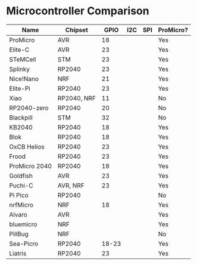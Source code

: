 # Microcontroller Comparison

| Name | Chipset | GPIO | I2C | SPI | ProMicro? |
| ---- | ------- | ---- | --- | --- | --------- |
| ProMicro | AVR | 18    |     |     | Yes       |
| Elite-C | AVR  | 23     |     |     | Yes       |
| STeMCell | STM | 23     |     |     | Yes       |
| Splinky | RP2040 | 23   |     |     | Yes       |
| Nice!Nano | NRF | 21    |     |     | Yes       |
| Elite-Pi | RP2040 | 23  |     |     | Yes       |
| Xiao     | RP2040, NRF | 11 |   |     | No |
| RP2040-zero | RP2040 | 20|     |     | No | 
| Blackpill | STM |  32   |     |     | No |
| KB2040 | RP2040 |  18   |     |     | Yes |
| Blok | RP2040 |   18    |     |     | Yes |
| OxCB Helios | RP2040 | 23|     |     | Yes |
| Frood | RP2040 | 23 |     |     | Yes |
| ProMicro 2040 | RP2040 | 18 |   |     | Yes |
| Goldfish | AVR | 23     |     |     | Yes |
| Puchi-C | AVR, NRF | 23      |     |     | Yes |
| Pi Pico | RP2040 |    |     |     | No |
| nrfMicro | NRF | 18     |     |     | Yes |
| Alvaro | AVR |        |     |     | Yes |
| bluemicro | NRF |     |     |     | Yes |
| PillBug | NRF |       |     |     | No |
| Sea-Picro | RP2040 | 18-23 |     |     | Yes |
| Liatris | RP2040 |  23  |     |     | Yes |
